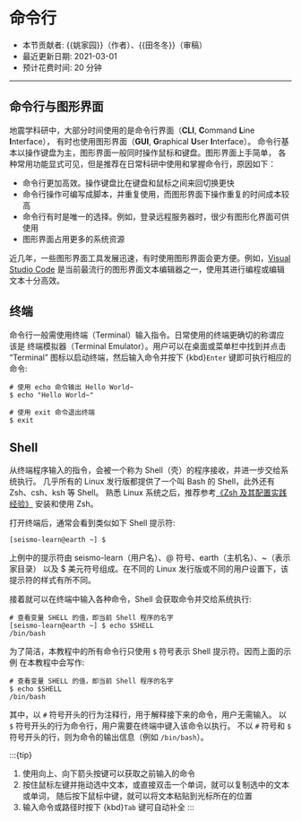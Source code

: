 # 命令行

- 本节贡献者: {{姚家园}}（作者）、{{田冬冬}}（审稿）
- 最近更新日期: 2021-03-01
- 预计花费时间: 20 分钟

---

## 命令行与图形界面

地震学科研中，大部分时间使用的是命令行界面（**CLI**, **C**ommand **L**ine **I**nterface），
有时也使用图形界面（**GUI**, **G**raphical **U**ser **I**nterface）。
命令行基本以操作键盘为主，图形界面一般同时操作鼠标和键盘。图形界面上手简单，
各种常用功能显式可见，但是推荐在日常科研中使用和掌握命令行，原因如下：

- 命令行更加高效。操作键盘比在键盘和鼠标之间来回切换更快
- 命令行操作可编写成脚本，并重复使用，而图形界面下操作重复的时间成本较高
- 命令行有时是唯一的选择。例如，登录远程服务器时，很少有图形化界面可供使用
- 图形界面占用更多的系统资源

近几年，一些图形界面工具发展迅速，有时使用图形界面会更方便。例如，[Visual Studio Code](https://code.visualstudio.com/)
是当前最流行的图形界面文本编辑器之一，使用其进行编程或编辑文本十分高效。

## 终端

命令行一般需使用终端（Terminal）输入指令。日常使用的终端更确切的称谓应该是
终端模拟器（Terminal Emulator）。用户可以在桌面或菜单栏中找到并点击
“Terminal” 图标以启动终端，然后输入命令并按下 {kbd}`Enter` 键即可执行相应的命令:

```
# 使用 echo 命令输出 Hello World~
$ echo "Hello World~"

# 使用 exit 命令退出终端
$ exit
```

## Shell

从终端程序输入的指令，会被一个称为 Shell（壳）的程序接收，并进一步交给系统执行。
几乎所有的 Linux 发行版都提供了一个叫 Bash 的 Shell，此外还有 Zsh、csh、ksh 等 Shell。
熟悉 Linux 系统之后，推荐参考[《Zsh 及其配置实践经验》](/best-practices/zsh) 安装和使用 Zsh。

打开终端后，通常会看到类似如下 Shell 提示符:

```
[seismo-learn@earth ~] $
```

上例中的提示符由 seismo-learn（用户名）、@ 符号、earth（主机名）、~（表示家目录）
以及 \$ 美元符号组成。在不同的 Linux 发行版或不同的用户设置下，该提示符的样式有所不同。

接着就可以在终端中输入各种命令，Shell 会获取命令并交给系统执行:

```
# 查看变量 SHELL 的值，即当前 Shell 程序的名字
[seismo-learn@earth ~] $ echo $SHELL
/bin/bash
```

为了简洁，本教程中的所有命令行只使用 `$` 符号表示 Shell 提示符。因而上面的示例
在本教程中会写作:

```
# 查看变量 SHELL 的值，即当前 Shell 程序的名字
$ echo $SHELL
/bin/bash
```

其中，以 `#` 符号开头的行为注释行，用于解释接下来的命令，用户无需输入。
以 `$` 符号开头的行为命令行，用户需要在终端中键入该命令以执行。
不以 `#` 符号和 `$` 符号开头的行，则为命令的输出信息（例如 `/bin/bash`）。

:::{tip}
1. 使用向上、向下箭头按键可以获取之前输入的命令
2. 按住鼠标左键并拖动选中文本，或直接双击一个单词，就可以复制选中的文本或单词，
   随后按下鼠标中键，就可以将文本粘贴到光标所在的位置
3. 输入命令或路径时按下 {kbd}`Tab` 键可自动补全
:::
